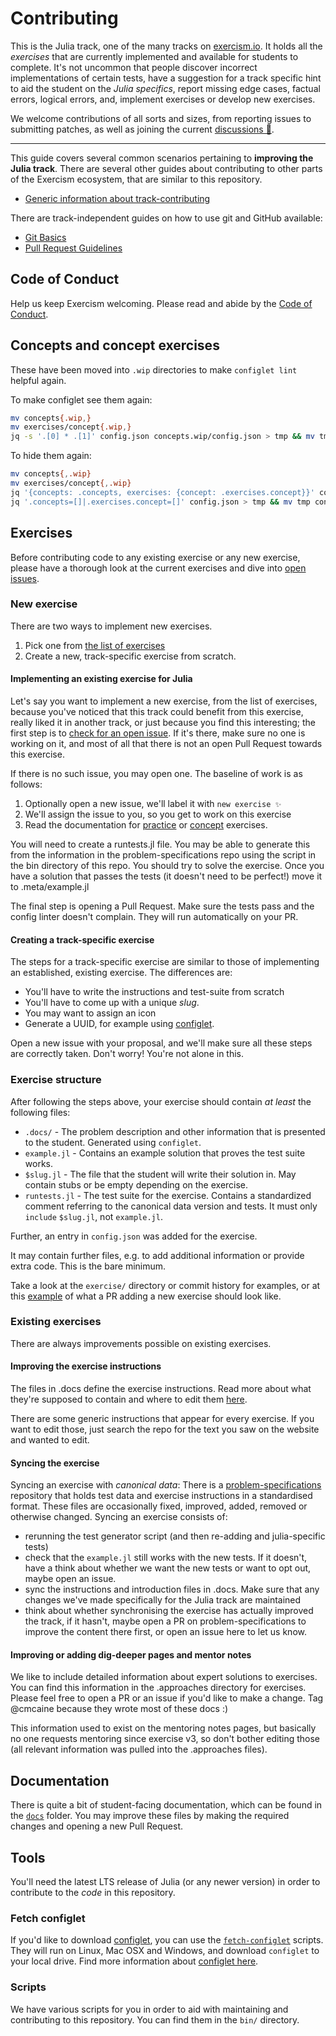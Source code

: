# Contributing

This is the Julia track, one of the many tracks on [exercism.io][web-exercism].
It holds all the _exercises_ that are currently implemented and available for students to complete.
It's not uncommon that people discover incorrect implementations of certain tests, have a suggestion for a track specific hint to aid the student on the _Julia specifics_, report missing edge cases, factual errors, logical errors, and, implement exercises or develop new exercises.

We welcome contributions of all sorts and sizes, from reporting issues to submitting patches, as well as joining the current [discussions 💬][issue-discussion].

---

This guide covers several common scenarios pertaining to **improving the Julia track**. There are several other guides about contributing to other parts of the Exercism ecosystem, that are similar to this repository.

* [Generic information about track-contributing][contributing-generic]

There are track-independent guides on how to use git and GitHub available:

* [Git Basics][contributing-git-basics]
* [Pull Request Guidelines][contributing-pr-guidelines]

## Code of Conduct

Help us keep Exercism welcoming. Please read and abide by the [Code of Conduct][coc].

## Concepts and concept exercises

These have been moved into `.wip` directories to make `configlet lint` helpful again.

To make configlet see them again:

```bash
mv concepts{.wip,}
mv exercises/concept{.wip,}
jq -s '.[0] * .[1]' config.json concepts.wip/config.json > tmp && mv tmp config.json
```

To hide them again:

```bash
mv concepts{,.wip}
mv exercises/concept{,.wip}
jq '{concepts: .concepts, exercises: {concept: .exercises.concept}}' config.json > concepts.wip/config.json
jq '.concepts=[]|.exercises.concept=[]' config.json > tmp && mv tmp config.json
```

## Exercises

Before contributing code to any existing exercise or any new exercise, please have a thorough look at the current exercises and dive into [open issues][issue-open].

### New exercise

There are two ways to implement new exercises.

1. Pick one from [the list of exercises][list-of-exercises]
2. Create a new, track-specific exercise from scratch.

#### Implementing an existing exercise for Julia

Let's say you want to implement a new exercise, from the list of exercises, because you've noticed that this track could benefit from this exercise, really liked it in another track, or just because you find this interesting; the first step is to [check for an open issue][issue-new-exercise].
If it's there, make sure no one is working on it, and most of all that there is not an open Pull Request towards this exercise.

If there is no such issue, you may open one. The baseline of work is as follows:

1. Optionally open a new issue, we'll label it with `new exercise ✨`
2. We'll assign the issue to you, so you get to work on this exercise
3. Read the documentation for [practice][docs-practice-exercise] or [concept][docs-concept-exercise] exercises.

You will need to create a runtests.jl file. You may be able to generate this from the information in the problem-specifications repo using the script in the bin directory of this repo.
You should try to solve the exercise. Once you have a solution that passes the tests (it doesn't need to be perfect!) move it to .meta/example.jl

The final step is opening a Pull Request.
Make sure the tests pass and the config linter doesn't complain.
They will run automatically on your PR.

#### Creating a track-specific exercise

The steps for a track-specific exercise are similar to those of implementing an established, existing exercise. The differences are:

- You'll have to write the instructions and test-suite from scratch
- You'll have to come up with a unique _slug_.
- You may want to assign an icon
- Generate a UUID, for example using [configlet][configlet].

Open a new issue with your proposal, and we'll make sure all these steps are correctly taken.
Don't worry!
You're not alone in this.

### Exercise structure

After following the steps above, your exercise should contain _at least_ the following files:

- `.docs/` - The problem description and other information that is presented to the student. Generated using `configlet`.
- `example.jl` - Contains an example solution that proves the test suite works.
- `$slug.jl` - The file that the student will write their solution in. May contain stubs or be empty depending on the exercise.
- `runtests.jl` - The test suite for the exercise. Contains a standardized comment referring to the canonical data version and tests. It must only `include` `$slug.jl`, not `example.jl`.

Further, an entry in `config.json` was added for the exercise.

It may contain further files, e.g. to add additional information or provide extra code. This is the bare minimum.

Take a look at the `exercise/` directory or commit history for examples, or at this [example](https://github.com/exercism/julia/pull/560) of what a PR adding a new exercise should look like.

### Existing exercises

There are always improvements possible on existing exercises. 

#### Improving the exercise instructions

The files in .docs define the exercise instructions.
Read more about what they're supposed to contain and where to edit them [here][doc-readme].

There are some generic instructions that appear for every exercise. If you want to edit those, just search the repo for the text you saw on the website and wanted to edit.

#### Syncing the exercise

Syncing an exercise with _canonical data_: There is a [problem-specifications][problem-specifications] repository that holds test data and exercise instructions in a standardised format.
These files are occasionally fixed, improved, added, removed or otherwise changed.
Syncing an exercise consists of:

  - rerunning the test generator script (and then re-adding and julia-specific tests)
  - check that the `example.jl` still works with the new tests. If it doesn't, have a think about whether we want the new tests or want to opt out, maybe open an issue.
  - sync the instructions and introduction files in .docs. Make sure that any changes we've made specifically for the Julia track are maintained
  - think about whether synchronising the exercise has actually improved the track, if it hasn't, maybe open a PR on problem-specifications to improve the content there first, or open an issue here to let us know.

#### Improving or adding dig-deeper pages and mentor notes

We like to include detailed information about expert solutions to exercises. You can find this information in the .approaches directory for exercises. Please feel free to open a PR or an issue if you'd like to make a change. Tag @cmcaine because they wrote most of these docs :)

This information used to exist on the mentoring notes pages, but basically no one requests mentoring since exercise v3, so don't bother editing those (all relevant information was pulled into the .approaches files).

## Documentation

There is quite a bit of student-facing documentation, which can be found in the [`docs`][file-docs] folder.
You may improve these files by making the required changes and opening a new Pull Request.

## Tools

You'll need the latest LTS release of Julia (or any newer version) in order to contribute to the _code_ in this repository.

### Fetch configlet

If you'd like to download [configlet][configlet], you can use the [`fetch-configlet`][bin-fetch-configlet] scripts.
They will run on Linux, Mac OSX and Windows, and download `configlet` to your local drive.
Find more information about [configlet here][configlet].

### Scripts

We have various scripts for you in order to aid with maintaining and contributing to this repository.
You can find them in the `bin/` directory.

[configlet]: https://github.com/exercism/configlet
[bin-fetch-configlet]: https://github.com/exercism/julia/blob/master/bin/fetch-configlet
[web-exercism]: https://exercism.org
[file-config]: https://github.com/exercism/julia/blob/master/config.json
[file-docs]: https://github.com/exercism/julia/blob/master/docs
[issue-open]: https://github.com/exercism/julia/issues
[issue-discussion]: https://github.com/exercism/julia/labels/discussion%20%3Aspeech_balloon%3A
[issue-new-exercise]: https://github.com/exercism/julia/issues?q=is%3Aopen+is%3Aissue+label%3A%22%3Asparkles%3A+new+exercise%22
[list-of-exercises]: https://tracks.exercism.io/julia/master/unimplemented
[contributing-generic]: https://exercism.org/docs/building/tracks
[contributing-website-copy]: https://github.com/exercism/website-copy#contributing
[contributing-git-basics]: https://exercism.org/docs/building/github
[contributing-pr-guidelines]: https://exercism.org/docs/building/github/contributors-pull-request-guide
[doc-readme]: https://exercism.org/docs/building/tracks/practice-exercises
[problem-specifications]: https://github.com/exercism/problem-specifications
[coc]: ./CODE_OF_CONDUCT.md
[mentor-notes]: https://github.com/exercism/website-copy/tree/master/tracks/julia/exercises
[docs-practice-exercise]: https://exercism.org/docs/building/tracks/practice-exercises
[docs-concept-exercise]: https://exercism.org/docs/building/tracks/concept-exercises
